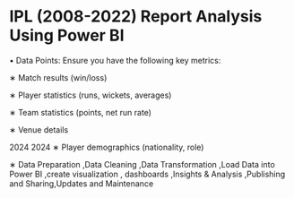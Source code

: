 # IPL (2008-2022) Report Analysis Using Power BI
 
 • Data Points: Ensure you have the following key metrics:
 
 ∗ Match results (win/loss)
 
 ∗ Player statistics (runs, wickets, averages)
 
 ∗ Team statistics (points, net run rate)
 
 ∗ Venue details
 
 2024
 2024
 ∗ Player demographics (nationality, role)
 
 ∗ Data Preparation ,Data Cleaning ,Data Transformation ,Load Data into Power BI ,create visualization ,
 dashboards ,Insights & Analysis ,Publishing and Sharing,Updates and Maintenance
